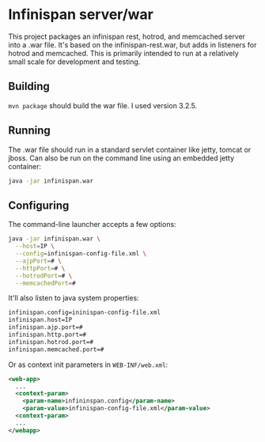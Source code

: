 # Infinispan server/war

This project packages an infinispan rest, hotrod, and memcached server into a .war file.
It's based on the infinispan-rest.war, but adds in listeners for hotrod and memcached.
This is primarily intended to run at a relatively small scale for development and testing.

## Building

`mvn package` should build the war file.  I used version 3.2.5.

## Running

The .war file should run in a standard servlet container like jetty, tomcat or jboss.
Can also be run on the command line using an embedded jetty container:

```bash
java -jar infinispan.war
```

## Configuring

The command-line launcher accepts a few options:

```bash
java -jar infinispan.war \
  --host=IP \
  --config=infinispan-config-file.xml \
  --ajpPort=# \
  --httpPort=# \
  --hotrodPort=# \
  --memcachedPort=#
```

It'll also listen to java system properties:

```bash
infinispan.config=ininispan-config-file.xml
infinispan.host=IP
infinispan.ajp.port=#
infinispan.http.port=#
infinispan.hotrod.port=#
infinispan.memcached.port=#
```

Or as context init parameters in `WEB-INF/web.xml`:

```xml
<web-app>
  ...
  <context-param>
    <param-name>infininspan.config</param-name>
    <param-value>infinispan-config-file.xml</param-value>
  <context-param>
  ...
</webapp>
```
